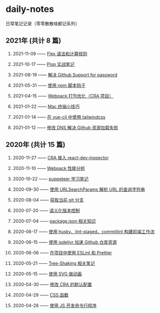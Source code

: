 # daily-notes

日常笔记记录（零零散散啥都记系列）

## 2021年 (共计 8 篇)

1. 2021-11-09 —— [Flex 语法和计算规则](https://github.com/maomao1996/daily-notes/issues/23)

2. 2021-10-17 —— [Plop 实战笔记](https://github.com/maomao1996/daily-notes/issues/22)

3. 2021-08-19 —— [解决 Github Support for password](https://github.com/maomao1996/daily-notes/issues/21)

4. 2021-05-31 —— [使用 npm 脚本钩子](https://github.com/maomao1996/daily-notes/issues/20)

5. 2021-04-15 —— [Webpack 打包优化（CRA 项目）](https://github.com/maomao1996/daily-notes/issues/19)

6. 2021-01-22 —— [Mac 终端小技巧](https://github.com/maomao1996/daily-notes/issues/18)

7. 2021-01-14 —— [在 vue-cli 中使用 tailwindcss](https://github.com/maomao1996/daily-notes/issues/17)

8. 2021-01-12 —— [修改 DNS 解决 Github 资源加载失败](https://github.com/maomao1996/daily-notes/issues/16)

## 2020年 (共计 15 篇)

1. 2020-11-27 —— [CRA 接入 react-dev-inspector](https://github.com/maomao1996/daily-notes/issues/15)

2. 2020-11-10 —— [Webpack 性能分析](https://github.com/maomao1996/daily-notes/issues/14)

3. 2020-10-22 —— [puppeteer 学习笔记](https://github.com/maomao1996/daily-notes/issues/13)

4. 2020-09-30 —— [使用 URLSearchParams 解析 URL 的查询字符串](https://github.com/maomao1996/daily-notes/issues/12)

5. 2020-08-04 —— [获取当前 git 分支](https://github.com/maomao1996/daily-notes/issues/11)

6. 2020-07-20 —— [语义化版本控制](https://github.com/maomao1996/daily-notes/issues/10)

7. 2020-07-04 —— [package.json 相关知识](https://github.com/maomao1996/daily-notes/issues/9)

8. 2020-06-17 —— [使用 husky、lint-staged、commitlint 构建前端工作流](https://github.com/maomao1996/daily-notes/issues/8)

9. 2020-06-15 —— [使用 jsdelivr 加速 Github 仓库资源](https://github.com/maomao1996/daily-notes/issues/7)

10. 2020-06-06 —— [在项目中使用 ESLint 和 Prettier](https://github.com/maomao1996/daily-notes/issues/6)

11. 2020-05-21 —— [Tree-Shaking 相关笔记](https://github.com/maomao1996/daily-notes/issues/5)

12. 2020-05-15 —— [使用 SVG 做动画](https://github.com/maomao1996/daily-notes/issues/4)

13. 2020-04-30 —— [修改 CRA 的默认配置](https://github.com/maomao1996/daily-notes/issues/3)

14. 2020-04-29 —— [CSS 函数](https://github.com/maomao1996/daily-notes/issues/2)

15. 2020-04-28 —— [使用 JS 开发命令行程序](https://github.com/maomao1996/daily-notes/issues/1)
